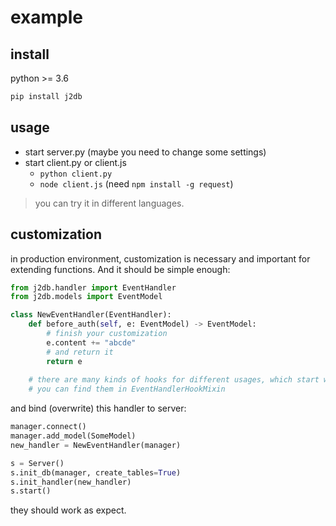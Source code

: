 # example

## install

python >= 3.6

```bash
pip install j2db
```

## usage

- start server.py (maybe you need to change some settings)
- start client.py or client.js
    - `python client.py`
    - `node client.js` (need `npm install -g request`)

> you can try it in different languages.

## customization

in production environment, customization is necessary and important for extending functions. And it should be simple enough:

```python
from j2db.handler import EventHandler
from j2db.models import EventModel

class NewEventHandler(EventHandler):
    def before_auth(self, e: EventModel) -> EventModel:
        # finish your customization
        e.content += "abcde"
        # and return it
        return e
    
    # there are many kinds of hooks for different usages, which start with `before` or `after`.
    # you can find them in EventHandlerHookMixin
```

and bind (overwrite) this handler to server:

```python
manager.connect()
manager.add_model(SomeModel)
new_handler = NewEventHandler(manager)

s = Server()
s.init_db(manager, create_tables=True)
s.init_handler(new_handler)
s.start()
```

they should work as expect.
